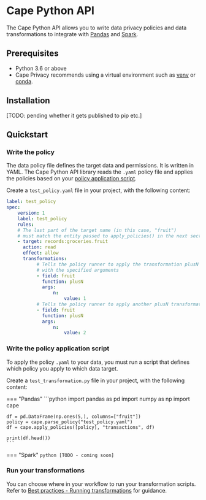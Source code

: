 # Cape Python API

The Cape Python API allows you to write data privacy policies and data transformations to integrate with [Pandas](https://pandas.pydata.org/) and [Spark](https://spark.apache.org/).

## Prerequisites

* Python 3.6 or above
* Cape Privacy recommends using a virtual environment such as [venv](https://docs.python.org/3/library/venv.html) or [conda](https://www.anaconda.com/products/individual).

## Installation 

[TODO: pending whether it gets published to pip etc.]

## Quickstart

### Write the policy

The data policy file defines the target data and permissions. It is written in YAML. The Cape Python API library reads the `.yaml` policy file and applies the policies based on your [policy application script](#TODO).

Create a `test_policy.yaml` file in your project, with the following content:

```yaml
label: test_policy
spec:
    version: 1
    label: test_policy
    rules:
    # The last part of the target name (in this case, "fruit") 
    # must match the entity passed to apply_policies() in the next section
    - target: records:groceries.fruit
      action: read
      effect: allow
      transformations:
           # Tells the policy runner to apply the transformation plusN 
           # with the specified arguments
           - field: fruit
             function: plusN
             args:
                 n:
                     value: 1
           # Tells the policy runner to apply another plusN transformation
           - field: fruit
             function: plusN
             args:
                 n:
                     value: 2
```


### Write the policy application script

To apply the policy `.yaml` to your data, you must run a script that defines which policy you apply to which data target.

Create a `test_transformation.py` file in your project, with the following content:


=== "Pandas"
    ```python
    import pandas as pd
    import numpy as np
    import cape

    df = pd.DataFrame(np.ones(5,), columns=["fruit"])
    policy = cape.parse_policy("test_policy.yaml")
    df = cape.apply_policies([policy], "transactions", df)

    print(df.head())
    ```

=== "Spark"
    ```python
    [TODO - coming soon]
    ```


### Run your transformations

You can choose where in your workflow to run your transformation scripts. Refer to [Best practices - Running transformations](../../best-practices/running-transformations.md) for guidance.
